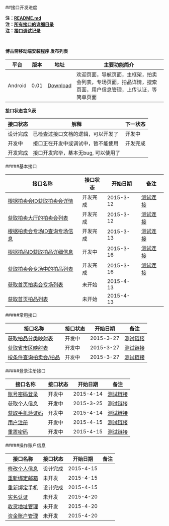 ##接口开发进度 

**注：[README.md](README.md)**  
**注：[所有接口的详细目录](接口目录.md)**   
**注：[接口调试记录](接口调试记录.md)**  

<br/>

**博古斋移动端安装程序 发布列表**

| 平台 | 版本 | 地址 | 主要功能简介 |
|--------|-------|--------|----------|
| Android |0.01|[Download](http://pan.baidu.com/s/1bnfdAr1)|欢迎页面，导航页面，主框架，拍卖会列表，专场页面，拍品详情，搜索页面，用户信息管理，上传认证，等简单页面 |

**接口状态含义表**

| 接口状态 | 解释 | 下一状态 |
|--------|-------|--------|
| 设计完成 | 已检查过接口文档的逻辑，可以开发了 | 开发中 |
| 开发中 | 接口正在开发中或调试中，暂不能使用 | 开发完成 |
| 开发完成 | 接口开发完毕，基本无bug, 可以使用了 |  |


#####基本接口

| 接口名称 | 接口状态 | 开始日期 | 备注 |
|---------|--------|---------|------------|
| [根据拍卖会ID获取拍卖会详情](首页/拍卖会信息相关接口.md#3) |开发完成| 2015-3-12| [测试连接](http://115.231.94.51/tradingsys/phones/pMainAction!getAuctionList.htm?auctionMainStatus=1) |
| [获取拍卖大厅的拍卖会列表](首页/拍卖会信息相关接口.md#2) |开发完成| 2015-3-12| [测试连接](http://115.231.94.51/tradingsys/phones/pMainAction!getAuctionMainById.htm?auctionMainId=138) |
| [根据拍卖会专场ID查询专场信息](首页/拍卖会信息相关接口.md#4) |开发完成| 2015-3-13| [测试连接](http://115.231.94.51/tradingsys/phones/pSessionAction!getAuctionSessionById.htm?auctionSessionId=165) |
| [根据拍品ID获取拍品详细信息](首页/拍品信息相关接口.md#2) |开发中| 2015-3-16| [测试连接](http://test.shbgz.com/tradingsys/phones/pAuctionInfoAction!getAuctionInfoById.htm?auctionId=418587) |
| [获取拍卖会专场中的拍品列表](首页/拍品信息相关接口.md#3) |开发完成| 2015-3-16| [测试连接](http://115.231.94.51/tradingsys/phones/pSessionAction!getAuctionInfoListBySessionId.htm?auctionSessionId=165) |
| [获取首页拍卖会专场列表](首页/拍卖会信息相关接口.md#1) |未开始| 2015-4-13| |
| [获取首页拍品列表](首页/拍品信息相关接口.md#1) |未开始| 2015-4-13| |

#####常用接口

| 接口名称 | 接口状态 | 开始日期 | 备注 |
|---------|--------|---------|------------|
| [获取拍品分类映射表](基本/常用列表获取.md#1) |开发中| 2015-3-27| [测试链接](http://test.shbgz.com/tradingsys/phones/pCommonAction!getAuctionTypeMap.htm)|
| [获取省市区映射表](基本/常用列表获取.md#2) |开发中| 2015-3-27|[测试链接](http://test.shbgz.com/tradingsys/phones/pCommonAction!getAddressZoneMap.htm)|
| [按条件查询拍卖会/拍品](查询/按条件查询拍品.md) |开发中| 2015-3-27|[测试链接](http://test.shbgz.com/tradingsys/phones/pAuctionInfoAction!searchAuction.htm?auctionMainId=144&auctionSeesionId=172)|

#####登录注册接口

| 接口名称 | 接口状态 | 开始日期 | 备注 |
|---------|--------|---------|------------|
|[账号密码登录](我/登录注册.md) |开发中| 2015-4-14|[测试链接](http://test.shbgz.com/tradingsys/phones/pLoginAction!login.htm?mobile=18018910339&password=123456)| 
|[获取个人信息](我/登录注册.md) |开发中| 2015-3-25| [测试链接](http://test.shbgz.com/tradingsys/phones/pClientInfoAction!getAccountInfo.htm?sessionid=6BF2301EAC5A5A220BBB4DB88656A4AC)|
|[获取手机验证码](我/登录注册.md) |开发中| 2015-4-14|[测试链接](http://test.shbgz.com/tradingsys/phones/pLoginAction!getMobileCheckCode.htm?mobile=18616701071)|
[用户注册](我/登录注册.md) |开发中| 2015-4-15| [测试链接](http://test.shbgz.com/tradingsys/phones/pLoginAction!register.htm?mobile=18018910339&password=123456&checkcode=23et)|
| [重置密码](我/登录注册.md) |开发中| 2015-4-15|[测试链接](http://test.shbgz.com/tradingsys/phones/pLoginAction!resetPwd.htm?checkcode=3i67&password=123890)|

#####操作账户信息

| 接口名称 | 接口状态 | 开始日期 | 备注 |
|---------|--------|---------|------------|
| [修改个人信息](我/个人信息操作.md) |设计完成| 2015-4-15| |
| [重新绑定邮箱](我/个人信息操作.md) |未开发| 2015-4-15| |
| [重新绑定手机](我/个人信息操作.md) |设计完成| 2015-4-15| |
| [实名认证](我/实名认证.md) |未开发| 2015-4-20| |
| [收货地址管理](我/收货地址管理.md) |未开发| 2015-4-20| |
| [资金账户管理](我/资金账户管理.md) |未开发| 2015-4-20| |


